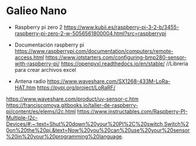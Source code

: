 # Galieo Nano

- Raspberry pi zero 2
https://www.kubii.es/raspberry-pi-3-2-b/3455-raspberry-pi-zero-2-w-5056561800004.html?src=raspberrypi

- Documentación raspberry pi
https://www.raspberrypi.com/documentation/computers/remote-access.html
https://www.iotstarters.com/configuring-bmp280-sensor-with-raspberry-pi/
https://openpyxl.readthedocs.io/en/stable/    //Libreria para crear archivos excel


- Antena radio
https://www.waveshare.com/SX1268-433M-LoRa-HAT.htm
https://pypi.org/project/LoRaRF/

https://www.waveshare.com/product/uv-sensor-c.htm
https://franciscomoya.gitbooks.io/taller-de-raspberry-pi/content/es/elems/i2c.html
https://www.instructables.com/Raspberry-PI-Multiple-I2c-Devices/#:~:text=Shut%20down%20your%20PI%2C%20switch,Switch%20on%20the%20pi.&text=Now%20you%20can%20use%20your%20sensor%20in%20your%20programming%20language.
